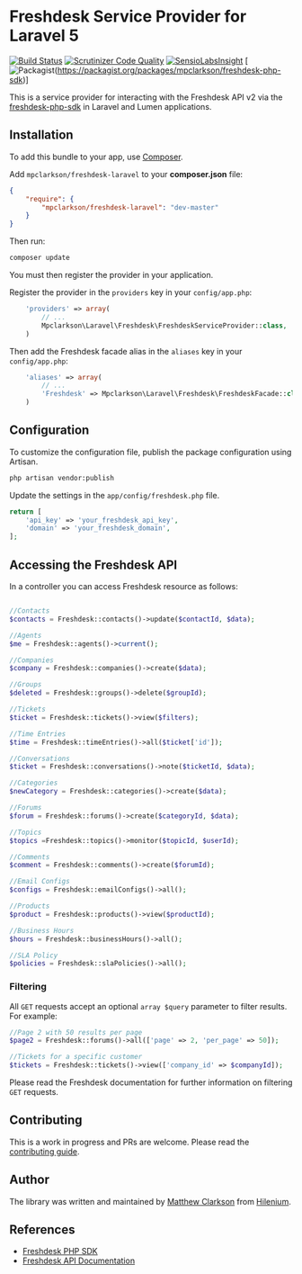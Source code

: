 # Freshdesk Service Provider for Laravel 5

[![Build Status](https://travis-ci.org/mpclarkson/freshdesk-laravel.svg?branch=master)](https://travis-ci.org/mpclarkson/freshdesk-laravel)
[![Scrutinizer Code Quality](https://scrutinizer-ci.com/g/mpclarkson/freshdesk-laravel/badges/quality-score.png?b=master)](https://scrutinizer-ci.com/g/mpclarkson/freshdesk-laravel/?branch=master)
[![SensioLabsInsight](https://insight.sensiolabs.com/projects/9bc7be97-3ed1-4895-944e-05658edd7a4f/mini.png)](https://insight.sensiolabs.com/projects/9bc7be97-3ed1-4895-944e-05658edd7a4f)
[![Packagist](https://img.shields.io/packagist/v/mpclarkson/freshdesk-php-sdk.svg)(https://packagist.org/packages/mpclarkson/freshdesk-php-sdk)]

This is a service provider for interacting with the Freshdesk API v2 via the 
[freshdesk-php-sdk](https://github.com/mpclarkson/freshdesk-php-sdk) in Laravel and Lumen applications.

## Installation

To add this bundle to your app, use [Composer](https://getcomposer.org).

Add `mpclarkson/freshdesk-laravel` to your **composer.json** file:

```json
{
    "require": {
        "mpclarkson/freshdesk-laravel": "dev-master"
    }
}
```

Then run:
 
 ```sh
 composer update
 ```

You must then register the provider in your application.

Register the provider in the `providers` key in your `config/app.php`:

```php
    'providers' => array(
        // ...
        Mpclarkson\Laravel\Freshdesk\FreshdeskServiceProvider::class,
    )
```

Then add the Freshdesk facade alias in the `aliases` key in your `config/app.php`:

```php
    'aliases' => array(
        // ...
        'Freshdesk' => Mpclarkson\Laravel\Freshdesk\FreshdeskFacade::class,
    )
```

## Configuration


To customize the configuration file, publish the package configuration using Artisan.

```sh
php artisan vendor:publish
```

Update the settings in the `app/config/freshdesk.php` file.

```php
return [
    'api_key' => 'your_freshdesk_api_key',
    'domain' => 'your_freshdesk_domain',
];
```


## Accessing the Freshdesk API

In a controller you can access Freshdesk resource
as follows: 

```php

//Contacts
$contacts = Freshdesk::contacts()->update($contactId, $data);

//Agents
$me = Freshdesk::agents()->current();

//Companies
$company = Freshdesk::companies()->create($data);

//Groups
$deleted = Freshdesk::groups()->delete($groupId);

//Tickets
$ticket = Freshdesk::tickets()->view($filters);

//Time Entries
$time = Freshdesk::timeEntries()->all($ticket['id']);

//Conversations
$ticket = Freshdesk::conversations()->note($ticketId, $data);

//Categories
$newCategory = Freshdesk::categories()->create($data);

//Forums
$forum = Freshdesk::forums()->create($categoryId, $data);

//Topics
$topics =Freshdesk::topics()->monitor($topicId, $userId);

//Comments
$comment = Freshdesk::comments()->create($forumId);

//Email Configs
$configs = Freshdesk::emailConfigs()->all();

//Products
$product = Freshdesk::products()->view($productId);

//Business Hours
$hours = Freshdesk::businessHours()->all();

//SLA Policy
$policies = Freshdesk::slaPolicies()->all();
```

### Filtering

All `GET` requests accept an optional `array $query` parameter to filter
results. For example:

```php
//Page 2 with 50 results per page
$page2 = Freshdesk::forums()->all(['page' => 2, 'per_page' => 50]);

//Tickets for a specific customer
$tickets = Freshdesk::tickets()->view(['company_id' => $companyId]);
```

Please read the Freshdesk documentation for further information on
filtering `GET` requests.

## Contributing

This is a work in progress and PRs are welcome. Please read the 
[contributing guide](.github/CONTRIBUTING.md).

## Author

The library was written and maintained by [Matthew Clarkson](http://mpclarkson.github.io/) 
from [Hilenium](https://hilenium.com).

## References

* [Freshdesk PHP SDK](https://github.com/mpclarkson/freshdesk-php-sdk)
* [Freshdesk API Documentation](https://developer.freshdesk.com/api/)

